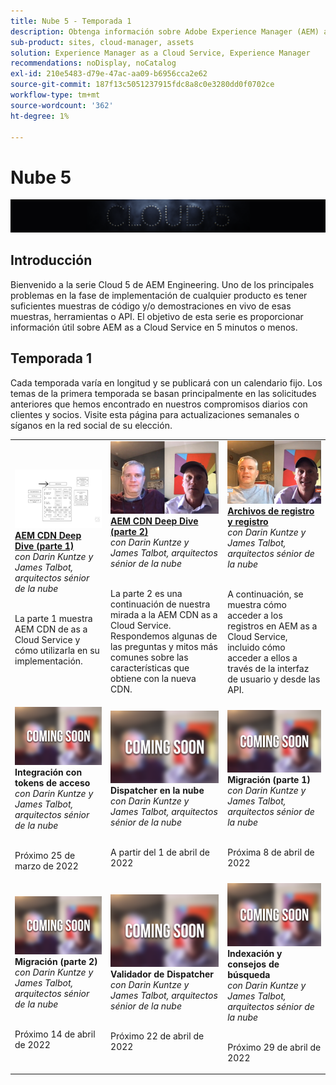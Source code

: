 ```yaml
---
title: Nube 5 - Temporada 1
description: Obtenga información sobre Adobe Experience Manager (AEM) as a Cloud Service de los propios ingenieros expertos del Adobe que lo construyen y los servicios expertos que lo ofrecen.
sub-product: sites, cloud-manager, assets
solution: Experience Manager as a Cloud Service, Experience Manager
recommendations: noDisplay, noCatalog
exl-id: 210e5483-d79e-47ac-aa09-b6956cca2e62
source-git-commit: 187f13c5051237915fdc8a8c0e3280dd0f0702ce
workflow-type: tm+mt
source-wordcount: '362'
ht-degree: 1%

---
```


# Nube 5

![AEM serie de expertos](./imgs/masthead.png)

## Introducción

Bienvenido a la serie Cloud 5 de AEM Engineering. Uno de los principales problemas en la fase de implementación de cualquier producto es tener suficientes muestras de código y/o demostraciones en vivo de esas muestras, herramientas o API. El objetivo de esta serie es proporcionar información útil sobre AEM as a Cloud Service en 5 minutos o menos.

## Temporada 1

Cada temporada varía en longitud y se publicará con un calendario fijo. Los temas de la primera temporada se basan principalmente en las solicitudes anteriores que hemos encontrado en nuestros compromisos diarios con clientes y socios. Visite esta página para actualizaciones semanales o síganos en la red social de su elección.

<table>
  <tr>
   <td>
      <a href="./cloud5-aem-cdn-part1.md">
      <img alt="AEM CDN Parte 1" src="./imgs/001-thumb.png"/>
      </a>
      <div>
         <a href="./cloud5-aem-cdn-part1.md"><strong>AEM CDN Deep Dive (parte 1)</strong></a>         
         <br/><em>con Darin Kuntze y James Talbot, arquitectos sénior de la nube</em>
      </div>
      <p>
        <br/>
         La parte 1 muestra AEM CDN de as a Cloud Service y cómo utilizarla en su implementación.
      </p>
     </td>   
     <td>
      <a href="./cloud5-aem-cdn-part2.md">
         <img alt="AEM CDN Parte 2" src="./imgs/002-thumb.png"/>
      </a>
      <div>
         <a href="./cloud5-aem-cdn-part2.md"><strong>AEM CDN Deep Dive (parte 2)</strong></a>
         <br/><em>con Darin Kuntze y James Talbot, arquitectos sénior de la nube</em>
      </div>
      <p>
        <br/>
         La parte 2 es una continuación de nuestra mirada a la AEM CDN as a Cloud Service. Respondemos algunas de las preguntas y mitos más comunes sobre las características que obtiene con la nueva CDN.
      </p>
   </td>
     <td>
        <a href="./cloud5-aem-log-files.md">
            <img alt="Archivos de registro y registro" src="./imgs/003-thumb.png"/>
        </a>
      <div>
         <a href="./cloud5-aem-log-files.md"><strong>Archivos de registro y registro</strong></a>
         <br/><em>con Darin Kuntze y James Talbot, arquitectos sénior de la nube</em>
      </div>
      <p>
        <br/>
         A continuación, se muestra cómo acceder a los registros en AEM as a Cloud Service, incluido cómo acceder a ellos a través de la interfaz de usuario y desde las API.
      </p>
   </td> 
  </tr>
  <tr>
   <td>
      <img alt="Tokens de acceso" src="./imgs/coming-soon.png"/>
      <div>
        <strong>Integración con tokens de acceso</strong>        
         <br/><em>con Darin Kuntze y James Talbot, arquitectos sénior de la nube</em>
      </div>
      <p>
        <br/>
         Próximo 25 de marzo de 2022
      </p>
     </td>   
     <td>
      <img alt="Dispatcher en la nube" src="./imgs/coming-soon.png"/>
      <div>
         <strong>Dispatcher en la nube</strong>
         <br/><em>con Darin Kuntze y James Talbot, arquitectos sénior de la nube</em>
      </div>
      <p>
        <br/>
         A partir del 1 de abril de 2022
      </p>
   </td>
     <td>
      <img alt="Migración (parte 1)" src="./imgs/coming-soon.png"/>
      <div>
         <strong>Migración (parte 1)</strong>
         <br/><em>con Darin Kuntze y James Talbot, arquitectos sénior de la nube</em>
      </div>
      <p>
        <br/>
         Próxima 8 de abril de 2022
      </p>
   </td> 
  </tr>
<tr>
   <td>
      <img alt="Migración (parte 2)" src="./imgs/coming-soon.png"/>
      <div>
        <strong>Migración (parte 2)</strong>        
         <br/><em>con Darin Kuntze y James Talbot, arquitectos sénior de la nube</em>
      </div>
      <p>
        <br/>
         Próximo 14 de abril de 2022
      </p>
     </td>   
     <td>
      <img alt="Validador de Dispatcher" src="./imgs/coming-soon.png"/>
      <div>
         <strong>Validador de Dispatcher</strong>
         <br/><em>con Darin Kuntze y James Talbot, arquitectos sénior de la nube</em>
      </div>
      <p>
        <br/>
         Próximo 22 de abril de 2022
      </p>
   </td>
     <td>
      <img alt="Indexación y consejos de búsqueda" src="./imgs/coming-soon.png"/>
      <div>
         <strong>Indexación y consejos de búsqueda</strong>
         <br/><em>con Darin Kuntze y James Talbot, arquitectos sénior de la nube</em>
      </div>
      <p>
        <br/>
         Próximo 29 de abril de 2022
      </p>
   </td> 
  </tr>
</table>
